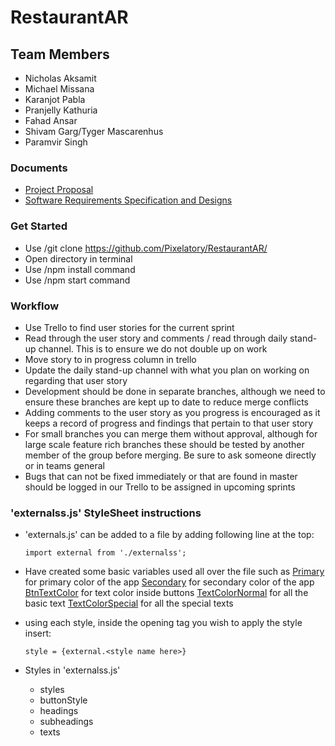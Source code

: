 # RestaurantAR
## Team Members
- Nicholas Aksamit
- Michael Missana
- Karanjot Pabla
- Pranjelly Kathuria
- Fahad Ansar
- Shivam Garg/Tyger Mascarenhus
- Paramvir Singh

### Documents
- [Project Proposal](https://github.com/Pixelatory/RestaurantAR/blob/main/Documents/Project%20Proposal.pdf)
- [Software Requirements Specification and Designs](https://github.com/Pixelatory/RestaurantAR/blob/main/Documents/Software%20Requirements%20Specification%20and%20Design.pdf)

### Get Started
- Use /git clone https://github.com/Pixelatory/RestaurantAR/
- Open directory in terminal
- Use /npm install command
- Use /npm start command

### Workflow
- Use Trello to find user stories for the current sprint
- Read through the user story and comments / read through daily stand-up channel. This is to ensure we do not 
  double up on work
- Move story to in progress column in trello
- Update the daily stand-up channel with what you plan on working on regarding that user story
- Development should be done in separate branches, although we need to ensure these branches are kept up to date to 
  reduce merge conflicts
- Adding comments to the user story as you progress is encouraged as it keeps a record of progress and findings that 
  pertain to that user story  
- For small branches you can merge them without approval, although for large scale feature rich branches these 
  should be tested by another member of the group before merging. Be sure to ask someone directly or in teams general
- Bugs that can not be fixed immediately or that are found in master should be logged in our Trello to be assigned in 
  upcoming sprints

### 'externalss.js' StyleSheet instructions
- 'externals.js' can be added to a file by adding following line at the top:

      import external from './externalss';
      
- Have created some basic variables used all over the file such as
    <u>Primary</u> for primary color of the app
    <u>Secondary</u> for secondary color of the app
    <u>BtnTextColor</u> for text color inside buttons
    <u>TextColorNormal</u> for all the basic text
    <u>TextColorSpecial</u> for all the special texts
  
- using each style, inside the opening tag you wish to apply the style insert:
      
      style = {external.<style name here>}

- Styles in 'externalss.js'
    - styles
    - buttonStyle
    - headings
    - subheadings
    - texts
